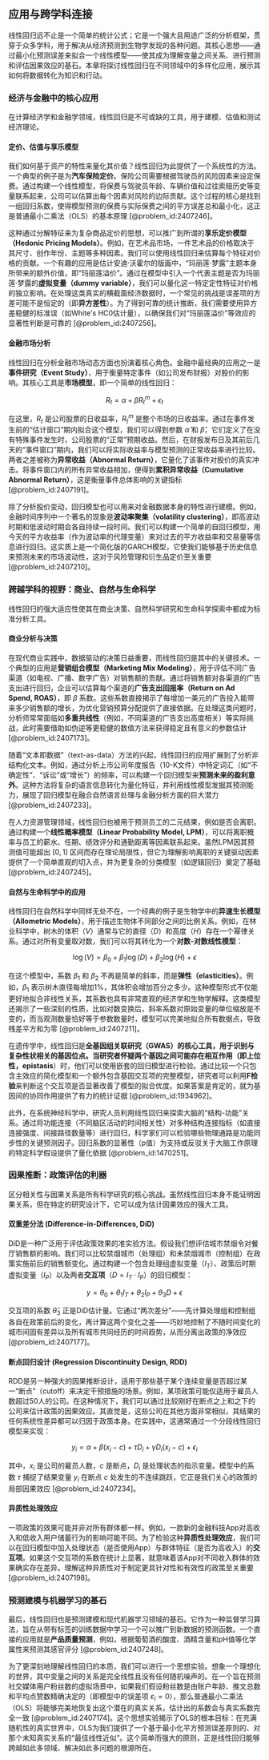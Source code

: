 ## 应用与跨学科连接

线性回归远不止是一个简单的统计公式；它是一个强大且用途广泛的分析框架，贯穿于众多学科，用于解决从经济预测到生物学发现的各种问题。其核心思想——通过最小化预测误差来拟合一个线性模型——使其成为理解变量之间关系、进行预测和评估因果效应的基石。本章将探讨线性回归在不同领域中的多样化应用，展示其如何将数据转化为知识和行动。

### 经济与金融中的核心应用

在计算经济学和金融学领域，线性回归是不可或缺的工具，用于建模、估值和测试经济理论。

#### 定价、估值与享乐模型

我们如何基于资产的特性来量化其价值？线性回归为此提供了一个系统性的方法。一个典型的例子是为**汽车保险定价**。保险公司需要根据驾驶员的风险因素来设定保费。通过构建一个线性模型，将保费与驾驶员年龄、车辆价值和过往索赔历史等变量联系起来，公司可以估算出每个因素对风险的边际贡献。这个过程的核心是找到一组回归系数，使得模型预测的保费与实际保费之间的平方误差总和最小化，这正是普通最小二乘法（OLS）的基本原理 [@problem_id:2407246]。

这种通过分解特征来为复杂商品定价的思想，可以推广到所谓的**享乐定价模型（Hedonic Pricing Models）**。例如，在艺术品市场，一件艺术品的价格取决于其尺寸、创作年份、主题等多种因素。我们可以使用线性回归来估算每个特征对价格的贡献。一个有趣的应用是估计安迪·沃霍尔的版画中，“玛丽莲·梦露”主题本身所带来的额外价值，即“玛丽莲溢价”。通过在模型中引入一个代表主题是否为玛丽莲·梦露的**虚拟变量（dummy variable）**，我们可以量化这一特定定性特征对价格的独立影响。在处理这类真实的横截面经济数据时，一个常见的挑战是误差项的方差可能不是恒定的（即**异方差性**）。为了得到可靠的统计推断，我们需要使用异方差稳健的标准误（如White's HC0估计量），以确保我们对“玛丽莲溢价”等效应的显著性判断是可靠的 [@problem_id:2407256]。

#### 金融市场分析

线性回归在分析金融市场动态方面也扮演着核心角色。金融中最经典的应用之一是**事件研究（Event Study）**，用于衡量特定事件（如公司发布财报）对股价的影响。其核心工具是**市场模型**，即一个简单的线性回归：

$$R_t = \alpha + \beta R^m_t + \epsilon_t$$

在这里，$R_t$ 是公司股票的日收益率，$R^m_t$ 是整个市场的日收益率。通过在事件发生前的“估计窗口”期内拟合这个模型，我们可以得到参数 $\hat{\alpha}$ 和 $\hat{\beta}$，它们定义了在没有特殊事件发生时，公司股票的“正常”预期收益。然后，在财报发布日及其前后几天的“事件窗口”期内，我们可以将实际收益率与模型预测的正常收益率进行比较。两者之差被称为**异常收益（Abnormal Return）**，它量化了该事件对股价的真实冲击。将事件窗口内的所有异常收益相加，便得到**累积异常收益（Cumulative Abnormal Return）**，这是衡量事件总体影响的关键指标 [@problem_id:2407191]。

除了分析股价变动，回归模型也可以用来对金融数据本身的特性进行建模。例如，金融时间序列中一个著名的现象是**波动率聚集（volatility clustering）**，即高波动时期和低波动时期会各自持续一段时间。我们可以构建一个简单的自回归模型，用今天的平方收益率（作为波动率的代理变量）来对过去的平方收益率和交易量等信息进行回归。这实质上是一个简化版的GARCH模型，它使我们能够基于历史信息来预测未来的市场波动性，这对于风险管理和衍生品定价至关重要 [@problem_id:2407210]。

### 跨越学科的视野：商业、自然与生命科学

线性回归的强大适应性使其在商业决策、自然科学研究和生命科学探索中都成为标准分析工具。

#### 商业分析与决策

在现代商业实践中，数据驱动的决策日益重要，而线性回归是其中的关键技术。一个典型的应用是**营销组合模型（Marketing Mix Modeling）**，用于评估不同广告渠道（如电视、广播、数字广告）对销售额的贡献。通过将销售额对各渠道的广告支出进行回归，企业可以估算每个渠道的**广告支出回报率（Return on Ad Spend, ROAS）**，即 $\beta$ 系数。这些系数直接揭示了每增加一美元的广告投入能带来多少销售额的增长，为优化营销预算分配提供了直接依据。在处理这类问题时，分析师常常面临如**多重共线性**（例如，不同渠道的广告支出高度相关）等实际挑战，此时需要借助如伪逆等更稳健的数值方法来获得稳定且有意义的参数估计 [@problem_id:2407173]。

随着“文本即数据”（text-as-data）方法的兴起，线性回归的应用扩展到了分析非结构化文本。例如，通过分析上市公司年度报告（10-K文件）中特定词汇（如“不确定性”、“诉讼”或“增长”）的频率，可以构建一个回归模型来**预测未来的盈利意外**。这种方法将复杂的语言信息转化为量化特征，并利用线性模型发掘其预测能力，展现了回归模型在融合自然语言处理与金融分析方面的巨大潜力 [@problem_id:2407233]。

在人力资源管理领域，线性回归也被用于预测员工的二元结果，例如是否会离职。通过构建一个**线性概率模型（Linear Probability Model, LPM）**，可以将离职概率与员工的薪水、任期、绩效评分和通勤距离等因素联系起来。虽然LPM因其预测值可能超出 $[0, 1]$ 区间而存在理论局限性，但它为理解影响离职的关键驱动因素提供了一个简单直观的切入点，并为更复杂的分类模型（如逻辑回归）奠定了基础 [@problem_id:2407245]。

#### 自然与生命科学中的应用

线性回归在自然科学中同样无处不在。一个经典的例子是生物学中的**异速生长模型（Allometric Models）**，用于描述生物体不同部分之间的比例关系。例如，在林业科学中，树木的体积（$V$）通常与它的直径（$D$）和高度（$H$）存在一个幂律关系。通过对所有变量取对数，我们可以将其转化为一个**对数-对数线性模型**：

$$\log(V) = \beta_0 + \beta_1 \log(D) + \beta_2 \log(H) + \epsilon$$

在这个模型中，系数 $\beta_1$ 和 $\beta_2$ 不再是简单的斜率，而是**弹性（elasticities）**。例如，$\beta_1$ 表示树木直径每增加1%，其体积会增加百分之多少。这种模型形式不仅能更好地拟合非线性关系，其系数也具有非常直观的经济学和生物学解释。这类模型还揭示了一些深刻的性质，比如对数变换后，斜率系数对原始变量的单位缩放是不变的，而当观测数量恰好等于参数数量时，模型可以完美地拟合所有数据点，导致残差平方和为零 [@problem_id:2407211]。

在遗传学中，线性回归是**全基因组关联研究（GWAS）**的核心工具，用于识别与复杂性状相关的基因位点。当研究者怀疑两个基因之间可能存在相互作用（即**上位性，epistasis**）时，他们可以使用嵌套的回归模型进行检验。通过比较一个只包含主效应的简化模型和一个额外包含基因交互项的完整模型，研究者可以利用**F检验**来判断这个交互项是否显著改善了模型的拟合优度。如果答案是肯定的，就为基因间的协同作用提供了有力的统计证据 [@problem_id:1934962]。

此外，在系统神经科学中，研究人员利用线性回归来探索大脑的“结构-功能”关系。通过将功能连接（不同脑区活动的时间相关性）对多种结构连接指标（如直接连接强度、间接路径数量等）进行回归，科学家们可以检验哪些物理通路是功能同步性的关键预测因子。回归系数的显著性（p值）为支持或反驳关于大脑工作原理的特定科学假设提供了量化依据 [@problem_id:1470251]。

### 因果推断：政策评估的利器

区分相关性与因果关系是所有科学研究的核心挑战。虽然线性回归本身不能证明因果关系，但在特定的研究设计下，它可以成为估计因果效应的强大工具。

#### 双重差分法 (Difference-in-Differences, DiD)

DiD是一种广泛用于评估政策效果的准实验方法。假设我们想评估城市禁烟令对餐厅销售额的影响。我们可以比较禁烟城市（处理组）和未禁烟城市（控制组）在政策实施前后的销售额变化。通过构建一个包含处理组虚拟变量（$I_T$）、政策后时期虚拟变量（$I_P$）以及两者**交互项**（$D = I_T \cdot I_P$）的回归模型：

$$y = \theta_0 + \theta_1 I_T + \theta_2 I_P + \theta_3 D + \epsilon$$

交互项的系数 $\hat{\theta}_3$ 正是DiD估计量。它通过“两次差分”——先计算处理组和控制组各自在政策前后的变化，再计算这两个变化之差——巧妙地控制了不随时间变化的城市间固有差异以及所有城市共同经历的时间趋势，从而分离出政策的净效应 [@problem_id:2407177]。

#### 断点回归设计 (Regression Discontinuity Design, RDD)

RDD是另一种强大的因果推断设计，适用于那些基于某个连续变量是否超过某一“断点”（cutoff）来决定干预措施的场景。例如，某项政策可能仅适用于雇员人数超过50人的公司。在这种情况下，我们可以通过比较刚好在断点之上和之下的公司来估计政策的因果效应。其直觉是，这些公司在其他方面非常相似，其结果的任何系统性差异都可以归因于政策本身。在实践中，这通常通过一个分段线性回归模型来实现：

$$y_i = \alpha + \beta (x_i - c) + \tau D_i + \gamma D_i (x_i - c) + \epsilon_i$$

其中，$x_i$ 是公司的雇员人数，$c$ 是断点，$D_i$ 是处理状态的指示变量。模型中的系数 $\tau$ 捕捉了结果变量 $y_i$ 在断点 $c$ 处发生的不连续跳跃，它正是我们关心的政策的局部因果效应 [@problem_id:2407234]。

#### 异质性处理效应

一项政策的效果可能并非对所有群体都一样。例如，一款新的金融科技App对高收入和低收入用户储蓄行为的影响可能不同。为了检验这种**异质性处理效应**，我们可以在回归模型中加入处理状态（是否使用App）与群体特征（是否为高收入）的**交互项**。如果这个交互项的系数在统计上显著，就意味着该App对不同收入群体的效果确实存在差异。理解这种异质性对于制定更具针对性和有效性的政策至关重要 [@problem_id:2407198]。

### 预测建模与机器学习的基石

最后，线性回归也是预测建模和现代机器学习领域的基石。它作为一种监督学习算法，旨在从带有标签的训练数据中学习一个可以推广到新数据的预测函数。一个直接的应用就是**产品质量预测**，例如，根据葡萄酒的酸度、酒精含量和pH值等化学属性来预测其感官评分 [@problem_id:2407248]。

为了更深刻地理解线性回归的本质，我们可以进行一个思想实验。想象一个理想化的世界，其中变量之间的关系是完全线性且没有任何随机噪声的。在一个旨在预测社交媒体用户粉丝数的虚拟场景中，如果我们假设粉丝数是由账户年龄、推文总数和平均点赞数精确决定的（即模型中的误差项 $\varepsilon_i = 0$），那么普通最小二乘法（OLS）将能够完美地恢复出这个潜在的真实关系，估计出的系数会与真实系数完全一致 [@problem_id:2407174]。这个思想实验揭示了OLS的根本目标：在充满随机性的真实世界中，OLS为我们提供了一个基于最小化平方预测误差原则的、对那个未知真实关系的“最佳线性近似”。这个简单而强大的原则，正是线性回归能够跨越如此多领域、解决如此多问题的根源所在。